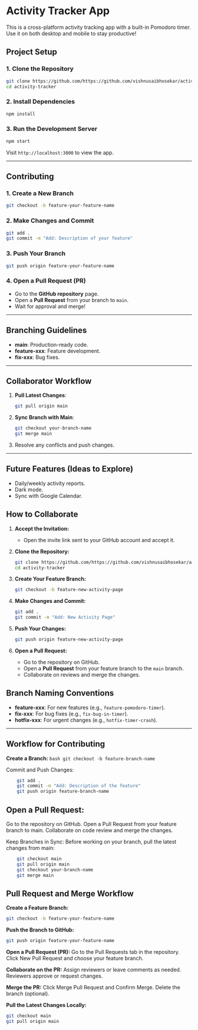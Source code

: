 # Activity Tracker App

This is a cross-platform activity tracking app with a built-in Pomodoro timer. Use it on both desktop and mobile to stay productive!

## Project Setup

### 1. Clone the Repository

```bash
git clone https://github.com/https://github.com/vishnusaibhosekar/activity-tracker/activity-tracker.git
cd activity-tracker
```

### 2. Install Dependencies

```bash
npm install
```

### 3. Run the Development Server

```bash
npm start
```

Visit `http://localhost:3000` to view the app.

---

## Contributing

### 1. Create a New Branch

```bash
git checkout -b feature-your-feature-name
```

### 2. Make Changes and Commit

```bash
git add .
git commit -m "Add: Description of your feature"
```

### 3. Push Your Branch

```bash
git push origin feature-your-feature-name
```

### 4. Open a Pull Request (PR)

- Go to the **GitHub repository** page.
- Open a **Pull Request** from your branch to `main`.
- Wait for approval and merge!

---

## Branching Guidelines

- **main**: Production-ready code.
- **feature-xxx**: Feature development.
- **fix-xxx**: Bug fixes.

---

## Collaborator Workflow

1. **Pull Latest Changes**:

   ```bash
   git pull origin main
   ```

2. **Sync Branch with Main**:

   ```bash
   git checkout your-branch-name
   git merge main
   ```

3. Resolve any conflicts and push changes.

---

## Future Features (Ideas to Explore)

- Daily/weekly activity reports.
- Dark mode.
- Sync with Google Calendar.

## How to Collaborate

1. **Accept the Invitation:**

   - Open the invite link sent to your GitHub account and accept it.

2. **Clone the Repository:**

   ```bash
   git clone https://github.com/https://github.com/vishnusaibhosekar/activity-tracker/activity-tracker.git
   cd activity-tracker
   ```

3. **Create Your Feature Branch:**

   ```bash
   git checkout -b feature-new-activity-page
   ```

4. **Make Changes and Commit:**

   ```bash
   git add .
   git commit -m "Add: New Activity Page"
   ```

5. **Push Your Changes:**

   ```bash
   git push origin feature-new-activity-page
   ```

6. **Open a Pull Request:**
   - Go to the repository on GitHub.
   - Open a **Pull Request** from your feature branch to the `main` branch.
   - Collaborate on reviews and merge the changes.

## Branch Naming Conventions

- **feature-xxx**: For new features (e.g., `feature-pomodoro-timer`).
- **fix-xxx**: For bug fixes (e.g., `fix-bug-in-timer`).
- **hotfix-xxx**: For urgent changes (e.g., `hotfix-timer-crash`).

---

## Workflow for Contributing

**Create a Branch:**
`bash
git checkout -b feature-branch-name
`

Commit and Push Changes:

```bash
    git add .
    git commit -m "Add: Description of the feature"
    git push origin feature-branch-name
```

## Open a Pull Request:

Go to the repository on GitHub.
Open a Pull Request from your feature branch to main.
Collaborate on code review and merge the changes.

Keep Branches in Sync:
Before working on your branch, pull the latest changes from main:

```bash
    git checkout main
    git pull origin main
    git checkout your-branch-name
    git merge main
```

## Pull Request and Merge Workflow

**Create a Feature Branch:**

```bash
git checkout -b feature-your-feature-name
```

**Push the Branch to GitHub:**

```bash
git push origin feature-your-feature-name
```

**Open a Pull Request (PR):**
Go to the Pull Requests tab in the repository.
Click New Pull Request and choose your feature branch.

**Collaborate on the PR:**
Assign reviewers or leave comments as needed.
Reviewers approve or request changes.

**Merge the PR:**
Click Merge Pull Request and Confirm Merge.
Delete the branch (optional).

**Pull the Latest Changes Locally:**

```bash
git checkout main
git pull origin main
```
